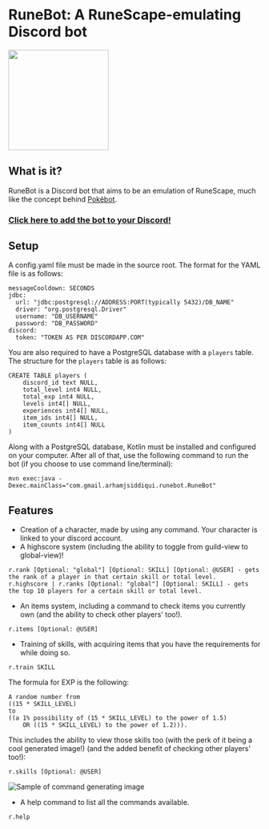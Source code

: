 # RuneBot: A RuneScape-emulating Discord bot
<p><img src="https://i.imgur.com/OMgVAM6.jpg" width="200" height="200" /></img></p>

## What is it?
RuneBot is a Discord bot that aims to be an emulation of RuneScape, much like the concept behind [Pokébot](https://github.com/Wonder-Toast/Pokebot).

### [Click here to add the bot to your Discord!](https://tinyurl.com/AddRuneBot)

## Setup
A config.yaml file must be made in the source root. The format for the YAML file is as follows:
```
messageCooldown: SECONDS
jdbc:
  url: "jdbc:postgresql://ADDRESS:PORT(typically 5432)/DB_NAME"
  driver: "org.postgresql.Driver"
  username: "DB_USERNAME"
  password: "DB_PASSWORD"
discord:
  token: "TOKEN AS PER DISCORDAPP.COM"
```
You are also required to have a PostgreSQL database with a `players` table. The structure for the `players` table is as follows:
```
CREATE TABLE players (
	discord_id text NULL,
	total_level int4 NULL,
	total_exp int4 NULL,
	levels int4[] NULL,
	experiences int4[] NULL,
	item_ids int4[] NULL,
	item_counts int4[] NULL
)
```
Along with a PostgreSQL database, Kotlin must be installed and configured on your computer. After all of that, use the following command to run the bot (if you choose to use command line/terminal):
```
mvn exec:java -Dexec.mainClass="com.gmail.arhamjsiddiqui.runebot.RuneBot"
```

## Features
- Creation of a character, made by using any command. Your character is linked to your discord account.
- A highscore system (including the ability to toggle from guild-view to global-view)!
```
r.rank [Optional: "global"] [Optional: SKILL] [Optional: @USER] - gets the rank of a player in that certain skill or total level.
r.highscore | r.ranks [Optional: "global"] [Optional: SKILL] - gets the top 10 players for a certain skill or total level.
```
- An items system, including a command to check items you currently own (and the ability to check other players' too!).
```
r.items [Optional: @USER]
```
- Training of skills, with acquiring items that you have the requirements for while doing so.
```
r.train SKILL
```
The formula for EXP is the following:
```
A random number from 
((15 * SKILL_LEVEL) 
to 
((a 1% possibility of (15 * SKILL_LEVEL) to the power of 1.5) 
    OR ((15 * SKILL_LEVEL) to the power of 1.2))).
```
This includes the ability to view those skills too (with the perk of it being a cool generated image!) (and the added benefit of checking other players' too!):
```
r.skills [Optional: @USER]
```
![Sample of command generating image](https://i.imgur.com/uYlYykK.png)
- A help command to list all the commands available.
```
r.help
```
